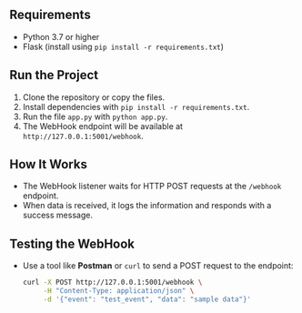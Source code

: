 ## Requirements  
- Python 3.7 or higher  
- Flask (install using `pip install -r requirements.txt`)  

## Run the Project  
1. Clone the repository or copy the files.  
2. Install dependencies with `pip install -r requirements.txt`.  
3. Run the file `app.py` with `python app.py`.  
4. The WebHook endpoint will be available at `http://127.0.0.1:5001/webhook`.  

## How It Works  
- The WebHook listener waits for HTTP POST requests at the `/webhook` endpoint.  
- When data is received, it logs the information and responds with a success message.  

## Testing the WebHook  
- Use a tool like **Postman** or `curl` to send a POST request to the endpoint:  
  ```bash
  curl -X POST http://127.0.0.1:5001/webhook \
       -H "Content-Type: application/json" \
       -d '{"event": "test_event", "data": "sample data"}'
